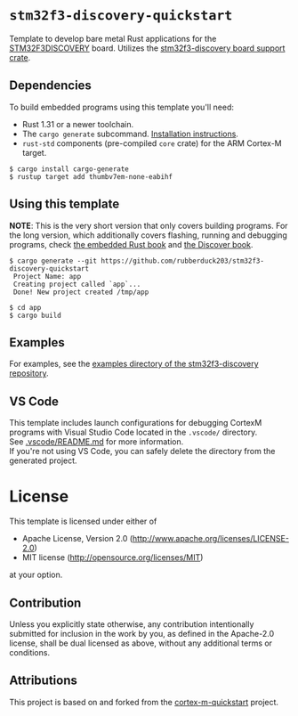 # `stm32f3-discovery-quickstart`

Template to develop bare metal Rust applications for the [STM32F3DISCOVERY][stm32f3discovery] board.
Utilizes the [stm32f3-discovery board support crate](https://crates.io/crates/stm32f3-discovery).

## Dependencies

To build embedded programs using this template you'll need:

- Rust 1.31 or a newer toolchain.
- The `cargo generate` subcommand. [Installation
  instructions][cargo-generate-install].
- `rust-std` components (pre-compiled `core` crate) for the ARM Cortex-M
  target.

``` console
$ cargo install cargo-generate
$ rustup target add thumbv7em-none-eabihf
```

## Using this template

**NOTE**: This is the very short version that only covers building programs. For
the long version, which additionally covers flashing, running and debugging
programs, check [the embedded Rust book][book] and [the Discover book][discovery-book].

``` console
$ cargo generate --git https://github.com/rubberduck203/stm32f3-discovery-quickstart
 Project Name: app
 Creating project called `app`...
 Done! New project created /tmp/app

$ cd app
$ cargo build
```

## Examples

For examples, see the [examples directory of the stm32f3-discovery repository](https://github.com/rubberduck203/stm32f3-discovery/tree/master/examples).

## VS Code

This template includes launch configurations for debugging CortexM programs with Visual Studio Code located in the `.vscode/` directory.  
See [.vscode/README.md](./.vscode/README.md) for more information.  
If you're not using VS Code, you can safely delete the directory from the generated project.

# License

This template is licensed under either of

- Apache License, Version 2.0 (http://www.apache.org/licenses/LICENSE-2.0)
- MIT license (http://opensource.org/licenses/MIT)

at your option.

## Contribution

Unless you explicitly state otherwise, any contribution intentionally submitted
for inclusion in the work by you, as defined in the Apache-2.0 license, shall be
dual licensed as above, without any additional terms or conditions.

## Attributions

This project is based on and forked from the [cortex-m-quickstart][cortex-m-quickstart] project.


<!-- references -->
[stm32f3discovery]: https://www.st.com/en/evaluation-tools/stm32f3discovery.html#
[cortex-m-quickstart]: https://github.com/rust-embedded/cortex-m-quickstart
[book]: https://rust-embedded.github.io/book
[discovery-book]: https://rust-embedded.github.io/discovery/
[cargo-generate-install]: https://github.com/ashleygwilliams/cargo-generate#installation